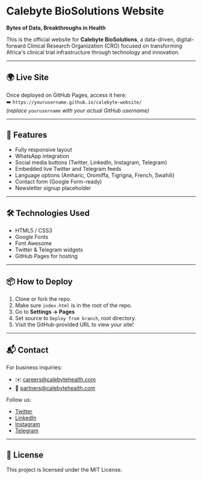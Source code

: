 # Calebyte BioSolutions Website

**Bytes of Data, Breakthroughs in Health**

This is the official website for **Calebyte BioSolutions**, a data-driven, digital-forward Clinical Research Organization (CRO) focused on transforming Africa's clinical trial infrastructure through technology and innovation.

---

## 🌍 Live Site

Once deployed on GitHub Pages, access it here:  
➡️ `https://yourusername.github.io/calebyte-website/`  
_(replace `yourusername` with your actual GitHub username)_

---

## 🚀 Features

- Fully responsive layout
- WhatsApp integration
- Social media buttons (Twitter, LinkedIn, Instagram, Telegram)
- Embedded live Twitter and Telegram feeds
- Language options (Amharic, Oromiffa, Tigrigna, French, Swahili)
- Contact form (Google Form-ready)
- Newsletter signup placeholder

---

## 🛠️ Technologies Used

- HTML5 / CSS3
- Google Fonts
- Font Awesome
- Twitter & Telegram widgets
- GitHub Pages for hosting

---

## 📦 How to Deploy

1. Clone or fork the repo.
2. Make sure `index.html` is in the root of the repo.
3. Go to **Settings → Pages**
4. Set source to `Deploy from branch`, root directory.
5. Visit the GitHub-provided URL to view your site!

---

## 📬 Contact

For business inquiries:
- ✉️ careers@calebytehealth.com
- 🤝 partners@calebytehealth.com

Follow us:
- [Twitter](https://twitter.com/calebyte)
- [LinkedIn](https://linkedin.com/company/calebyte)
- [Instagram](https://instagram.com/calebyte)
- [Telegram](https://t.me/calebyte)

---

## 📄 License

This project is licensed under the MIT License.
